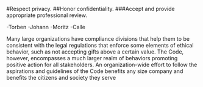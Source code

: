 #Respect privacy. 
##Honor confidentiality. 
###Accept and provide appropriate professional review. 

-Torben 
-Johann 
-Moritz
-Calle	

Many large organizations have compliance divisions that help them to be consistent
with the legal regulations that enforce some elements of ethical behavior, such
as not accepting gifts above a certain value. The Code, however, encompasses
a much larger realm of behaviors promoting positive action for all stakeholders.
An organization-wide effort to follow the aspirations and guidelines of the Code
benefits any size company and benefits the citizens and society they serve
